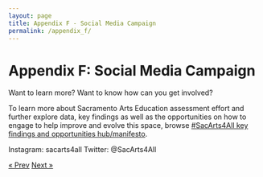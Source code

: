 ```yaml
---
layout: page
title: Appendix F - Social Media Campaign
permalink: /appendix_f/
---
```


# Appendix F: Social Media Campaign

Want to learn more? Want to know how can you get involved?

To learn more about Sacramento Arts Education assessment effort and further explore data,
key findings as well as the opportunities on how to engage to help improve and evolve this
space, browse [#SacArts4All key findings and opportunities hub/manifesto](http://sacarts4all.org/).

Instagram: sacarts4all
Twitter: @SacArts4All


<!-- Pagination -->
<div class="pagination">
  <a class="pagination-item older" href="{{ site.baseurl }}/appendix_e">&laquo; Prev</a>
  <a class="pagination-item newer" href="{{ site.baseurl }}/index">Next &raquo;</a>
</div>

